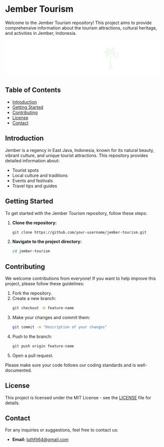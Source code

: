 # Jember Tourism

Welcome to the Jember Tourism repository! This project aims to provide comprehensive information about the tourism attractions, cultural heritage, and activities in Jember, Indonesia.

![JemberTourism](./public/images/logo.svg)

## Table of Contents
- [Introduction](#introduction)
- [Getting Started](#getting-started)
- [Contributing](#contributing)
- [License](#license)
- [Contact](#contact)

## Introduction

Jember is a regency in East Java, Indonesia, known for its natural beauty, vibrant culture, and unique tourist attractions. This repository provides detailed information about:
- Tourist spots
- Local culture and traditions
- Events and festivals
- Travel tips and guides

## Getting Started

To get started with the Jember Tourism repository, follow these steps:

1. **Clone the repository:**
    ```bash
    git clone https://github.com/your-username/jember-tourism.git
    ```
2. **Navigate to the project directory:**
    ```bash
    cd jember-tourism
    ```

## Contributing

We welcome contributions from everyone! If you want to help improve this project, please follow these guidelines:

1. Fork the repository.
2. Create a new branch:
    ```bash
    git checkout -b feature-name
    ```
3. Make your changes and commit them:
    ```bash
    git commit -m "Description of your changes"
    ```
4. Push to the branch:
    ```bash
    git push origin feature-name
    ```
5. Open a pull request.

Please make sure your code follows our coding standards and is well-documented.

## License

This project is licensed under the MIT License - see the [LICENSE](LICENSE) file for details.

## Contact

For any inquiries or suggestions, feel free to contact us:

- **Email:** luthfit64@gmail.com
